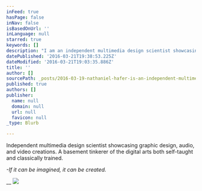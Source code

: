 ```yaml
---
inFeed: true
hasPage: false
inNav: false
isBasedOnUrl: ''
inLanguage: null
starred: true
keywords: []
description: "I am an independent multimedia design scientist showcasing graphic design, audio, and video creations. I am a basement tinkerer of the digital arts both self-taught and classically trained.\_"
datePublished: '2016-03-21T19:38:53.225Z'
dateModified: '2016-03-21T19:03:35.886Z'
title: ''
author: []
sourcePath: _posts/2016-03-19-nathaniel-hafer-is-an-independent-multimedia-design-scientis.md
published: true
authors: []
publisher:
  name: null
  domain: null
  url: null
  favicon: null
_type: Blurb

---
```

Independent multimedia design scientist showcasing graphic design, audio, and video creations. A basement tinkerer of the digital arts both self-taught and classically trained. 

_-If it can be imagined, it can be created._

__
![](https://the-grid-user-content.s3-us-west-2.amazonaws.com/6056b874-afcf-4afc-8dd6-317b5088e305.jpg)